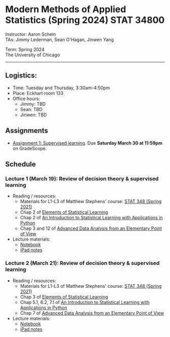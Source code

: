 # Modern Methods of Applied Statistics (Spring 2024) STAT 34800
Instructor: Aaron Schein <br>
TAs: Jimmy Lederman, Sean O'Hagan, Jinwen Yang <br>

Term: Spring 2024 <br>
The University of Chicago

---

## Logistics:
- Time: Tuesday and Thursday, 3:30am-4:50pm
- Place: Eckhart room 133
- Office hours: 
    - Jimmy: TBD
    - Sean: TBD
    - Jinwen: TBD

## Assignments
- [Assignment 1: Supervised learning](https://github.com/aschein/stat_348_2024/blob/main/assignments/hw1.ipynb). Due **Saturday March 30 at 11:59pm** on GradeScope. 

## Schedule

### Lecture 1 (March 19): Review of decision theory & supervised learning
- Reading / resources:
    - Materials for L1-L3 of Matthew Stephens' course: [STAT 348 (Spring 2021)](https://dynalist.io/d/ehiGZbaDzYG4q9tJvuCrag3U#z=Hu-cB8VnWnu5IXOgZ-3MaF6C)
    - Chap 2 of [Elements of Statistical Learning](https://hastie.su.domains/ElemStatLearn/)
    - Chap 2 of [An Introduction to Statistical Learning with Applications in Python](https://www.statlearning.com/)
    - Chap 3 and 12 of [Advanced Data Analysis
from an Elementary Point of View](https://www.stat.cmu.edu/~cshalizi/ADAfaEPoV/ADAfaEPoV.pdf)
- Lecture materials: 
    - [Notebook](https://github.com/aschein/stat_348_2024/blob/main/lecture_materials/notebooks/W1_supervised_learning.ipynb)
    - [iPad notes](https://github.com/aschein/stat_348_2024/blob/main/lecture_materials/ipad_notes/lecture_1_ipad.pdf)

### Lecture 2 (March 21): Review of decision theory & supervised learning
- Reading / resources:
    - Materials for L1-L3 of Matthew Stephens' course: [STAT 348 (Spring 2021)](https://dynalist.io/d/ehiGZbaDzYG4q9tJvuCrag3U#z=Hu-cB8VnWnu5IXOgZ-3MaF6C)
    - Chap 3 of [Elements of Statistical Learning](https://hastie.su.domains/ElemStatLearn/)
    - Chap 5.1, 6.2, 7.1 of [An Introduction to Statistical Learning with Applications in Python](https://www.statlearning.com/)
    - Chap 7 of [Advanced Data Analysis
from an Elementary Point of View](https://www.stat.cmu.edu/~cshalizi/ADAfaEPoV/ADAfaEPoV.pdf)
- Lecture materials: 
    - [Notebook](https://github.com/aschein/stat_348_2024/blob/main/lecture_materials/notebooks/W1_supervised_learning.ipynb)
    - [iPad notes](https://github.com/aschein/stat_348_2024/blob/main/lecture_materials/ipad_notes/lecture_2_ipad.pdf)

